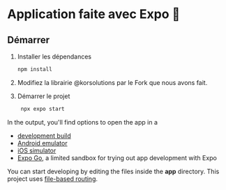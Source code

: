 # Application faite avec Expo 👋

## Démarrer

1. Installer les dépendances

   ```bash
   npm install
   ```

3. Modifiez la librairie @korsolutions par le Fork que nous avons fait.

2. Démarrer le projet

   ```bash
    npx expo start
   ```

In the output, you'll find options to open the app in a

- [development build](https://docs.expo.dev/develop/development-builds/introduction/)
- [Android emulator](https://docs.expo.dev/workflow/android-studio-emulator/)
- [iOS simulator](https://docs.expo.dev/workflow/ios-simulator/)
- [Expo Go](https://expo.dev/go), a limited sandbox for trying out app development with Expo

You can start developing by editing the files inside the **app** directory. This project uses [file-based routing](https://docs.expo.dev/router/introduction).